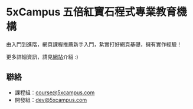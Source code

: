 # 5xCampus 五倍紅寶石程式專業教育機構

由入門到進階，網頁課程推薦新手入門，紮實打好網頁基礎，擁有實作經驗！

更多詳細資訊，請見[網站](https://5xruby.tw/courses)介紹 :)

## 聯絡

- 課程組：course@5xcampus.com
- 開發組：dev@5xcampus.com
